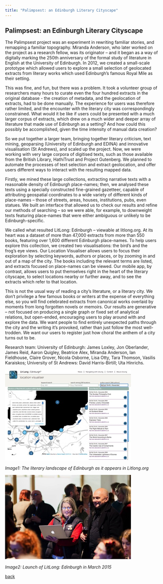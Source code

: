```yaml
---
title: "Palimpsest: an Edinburgh Literary Cityscape"
---
```


## Palimpsest: an Edinburgh Literary Cityscape

The Palimpsest project was an experiment in rewriting familiar stories, and remapping a familiar topography. Miranda Anderson, who later worked on the project as a research fellow, was its originator – and it began as a way of digitally marking the 250th anniversary of the formal study of literature in English at the University of Edinburgh. In 2012, we created a small-scale prototype which allowed users to explore a small selection of geolocated extracts from literary works which used Edinburgh’s famous Royal Mile as their setting.

This was fine, and fun, but there was a problem. It took a volunteer group of researchers many hours to curate even the four hundred extracts in the original database - the creation of metadata, and the geolocation of extracts, had to be done manually. The experience for users was therefore rather limited, and the encounter with the literary city was correspondingly constrained. What would it be like if users could be presented with a much larger corpus of extracts, which drew on a much wider and deeper array of literature that made use of Edinburgh as a setting? And how could this possibly be accomplished, given the time intensity of manual data creation?

So we put together a larger team, bringing together literary criticism, text mining, geoparsing (University of Edinburgh and EDINA) and innovative visualisation (St Andrews), and scaled up the project. Now, we were working with very large corpora of digitised texts, such as those available from the British Library, HathiTrust and Project Gutenberg. We planned to automate the processes of text selection and extract geolocation, and offer users different ways to interact with the resulting mapped data.

Firstly, we mined these large collections, extracting narrative texts with a reasonable density of Edinburgh place-names; then, we analysed these texts using a specially constructed fine-grained gazetteer, capable of attributing geospatial coordinates to a wide variety of different kinds of place-names – those of streets, areas, houses, institutions, pubs, even statues. We built an interface that allowed us to check our results and refine our methods of searching – so we were able, for example, to downweight texts featuring place-names that were either ambiguous or unlikely to be Edinburgh-specific.

We called what resulted LitLong: Edinburgh – viewable at litlong.org. At its heart was a dataset of more than 47,000 extracts from more than 550 books, featuring over 1,600 different Edinburgh place-names. To help users explore this collection, we created two visualisations: the bird’s and the frog’s eye views. Our Location Visualiser allows users to focus their exploration by selecting keywords, authors or places, or by zooming in and out of a map of the city. The books including the relevant terms are listed, and extracts focused on place-names can be viewed. Our mobile app, by contrast, allows users to put themselves right in the heart of the literary cityscape, to select locations nearby or further away, and to see the extracts which refer to that location.

This is not the usual way of reading a city’s literature, or a literary city. We don’t privilege a few famous books or writers at the expense of everything else, so you will find celebrated extracts from canonical works overlaid by moments from long forgotten novels or memoirs. Our results are generative – not focused on producing a single graph or fixed set of analytical relations, but open-ended, encouraging users to play around with and explore the data. We want people to find entirely unexpected paths through the city and the writing it’s provoked, rather than just follow the most well-trodden. We want our users to register just how choral the anthem of a city turns out to be.

Research team: University of Edinburgh: James Loxley, Jon Oberlander, James Reid, Aaron Quigley, Beatrice Alex, Miranda Anderson, Ian Fieldhouse, Claire Grover, Nicola Osborne, Lisa Otty, Tara Thomson, Vasilis Karaiskos; University of St Andrews: David Harris-Birtill; Uta Hinrichs.

![image1: The literary landscape of Edinburgh as it appears in Litlong.org](Images/07a.jpg)

_Image1: The literary landscape of Edinburgh as it appears in Litlong.org_

![image2: Launch of LitLong: Edinburgh in March 2015](Images/07b.jpg)

_Image2: Launch of LitLong: Edinburgh in March 2015_

[back](../)
